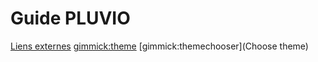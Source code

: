 # Guide PLUVIO

[Liens externes](liens.md)
[gimmick:theme](flatly)
[gimmick:themechooser](Choose theme)
